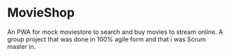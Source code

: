 # MovieShop

An PWA for mock moviestore to search and buy movies to stream online.
A group project that was done in 100% agile form and that i was Scrum master in.
